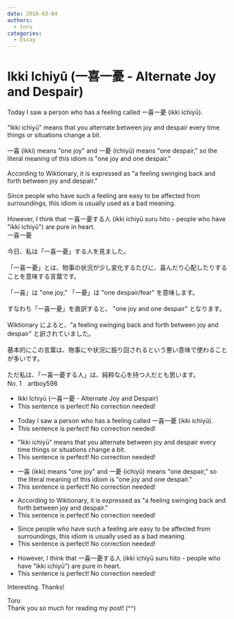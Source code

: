 ```yaml
---
date: 2018-03-04
authors:
  - toru
categories:
  - Essay
---
```


<h1 id="subject_show">Ikki Ichiyū (一喜一憂 - Alternate Joy and Despair)</h1>
<div class="date" hidden>Mar 4, 2018 12:46</div>
<div id="post"><div id="body_show_ori">
Today I saw a person who has a feeling called 一喜一憂 (ikki ichiyū).<br/><br/>"Ikki ichiyū" means that you alternate between joy and despair every time things or situations change a bit.<br/><br/>一喜 (ikki) means "one joy" and 一憂 (ichiyū) means "one despair," so the literal meaning of this idiom is "one joy and one despair."<br/><br/>According to Wiktionary, it is expressed as "a feeling swinging back and forth between joy and despair."<br/><br/>Since people who have such a feeling are easy to be affected from surroundings, this idiom is usually used as a bad meaning.<br/><br/>However, I think that 一喜一憂する人 (ikki ichiyū suru hito - people who have "ikki ichiyū") are pure in heart.
</div></div>

<!-- more -->

<div id="post_ja"><div id="body_show_mo">
一喜一憂<br/><br/>今日、私は「一喜一憂」する人を見ました。<br/><br/>「一喜一憂」とは、物事の状況が少し変化するたびに、喜んだり心配したりすることを意味する言葉です。<br/><br/>「一喜」は "one joy," 「一憂」は "one despair/fear" を意味します。<br/><br/>すなわち「一喜一憂」を直訳すると、 "one joy and one despair" となります。<br/><br/>Wiktionary によると、"a feeling swinging back and forth between joy and despair" と訳されていました。<br/><br/>基本的にこの言葉は、物事にや状況に振り回されるという悪い意味で使わることが多いです。<br/><br/>ただ私は、「一喜一憂する人」は、純粋な心を持つ人だとも思います。
</div></div>
<div id="block"><div class="first_name"> No. 1　<span class="just_name">artboy598</span></div><div id="block2">
<ul class="correction_field">
<li class="incorrect">Ikki Ichiyū (一喜一憂 - Alternate Joy and Despair)</li>
<li class="corrected perfect">This sentence is perfect! No correction needed!</li>
</ul>
<ul class="correction_field">
<li class="incorrect">Today I saw a person who has a feeling called 一喜一憂 (ikki ichiyū).</li>
<li class="corrected perfect">This sentence is perfect! No correction needed!</li>
</ul>
<ul class="correction_field">
<li class="incorrect">"Ikki ichiyū" means that you alternate between joy and despair every time things or situations change a bit.</li>
<li class="corrected perfect">This sentence is perfect! No correction needed!</li>
</ul>
<ul class="correction_field">
<li class="incorrect">一喜 (ikki) means "one joy" and 一憂 (ichiyū) means "one despair," so the literal meaning of this idiom is "one joy and one despair."</li>
<li class="corrected perfect">This sentence is perfect! No correction needed!</li>
</ul>
<ul class="correction_field">
<li class="incorrect">According to Wiktionary, it is expressed as "a feeling swinging back and forth between joy and despair."</li>
<li class="corrected perfect">This sentence is perfect! No correction needed!</li>
</ul>
<ul class="correction_field">
<li class="incorrect">Since people who have such a feeling are easy to be affected from surroundings, this idiom is usually used as a bad meaning.</li>
<li class="corrected perfect">This sentence is perfect! No correction needed!</li>
</ul>
<ul class="correction_field">
<li class="incorrect">However, I think that 一喜一憂する人 (ikki ichiyū suru hito - people who have "ikki ichiyū") are pure in heart.</li>
<li class="corrected perfect">This sentence is perfect! No correction needed!</li>
</ul>
<p class="comment_small">
 Interesting.  Thanks!
</p>

</div><div class="name"><span class="just_name">Toru</span><br>
Thank you so much for reading my post! (^^)
</div>
</div>
